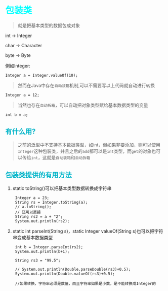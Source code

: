 <style>
h1 {
    color: aqua;
}
h2{
    color: rgb(0, 181, 201);
}
h3,h4 {
    color: #FF70DB93;    
}
</style>

# 包装类

> 就是把基本类型的数据包成对象

int -> Integer

char -> Character

byte -> Byte


例如Integer:

    Integer a = Integer.valueOf(10);


> 然而在Java中存在`自动装箱`机制,可以不需要写以上代码就自动进行转换

    Integer a = 12;

> 当然也存在`自动拆箱`，可以自动把对象类型赋给基本数据类型的变量

    int b = a;

## 有什么用?

> 之前的泛型中不支持基本数据类型，如int，但如果非要添加，则可以使用`Integer`这种包装类，并且之后的`add`都可以是`int`类型，而`get`的对象也可以传给`int`，这就是`自动装箱`和`自动拆箱`


## 包装类提供的有用方法

1. static toString()可以把基本类型数据转换成字符串

        Integer a = 23;
        String rs = Integer.toString(a);
        // a.toString();
        // 还可以直接
        String rs2 = a + "2";
        System.out.println(rs2);


2. static int parseInt(String s)，static Integer valueOf(String s)也可以把字符串变成基本数据类型


        int b = Integer.parseInt(rs2);
        System.out.println(b+1);

        String rs3 = "99.5";

        // System.out.println(Double.parseDouble(rs3)+0.5);
        System.out.println(Double.valueOf(rs3)+0.5);

        //如果转换，字符串必须是数值，而且字符串如果是小数，是不能转换成Integer的